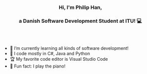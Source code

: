 
<!-- Banner -->
<h3 align="center">Hi, I'm Philip Han,</h3>
<h3 align="center">a Danish Software Development Student at ITU! 💻</h3>

<br />

<!--
<p align="center">
	<img align="center" height="30%" src="https://github.com/Philipnah/Philipnah/blob/master/assets/Coding.gif">
</p>
-->

<!-- Talking about you -->
<br />
<!-- Any image aligned to the right. Beware the width -->
<!--
<a href="https://github.com/Philipnah">
    <img width="50%" align="right" alt="Philip's Github Stats" src="https://github-readme-stats.vercel.app/api?username=Philipnah&show_icons=true&hide_border=true" />
  </a>
-->

<!-- - 💻 I’m currently working on -->
- 🌱 I’m currently learning all kinds of software development!
- 🐍 I code mostly in C#, Java and Python
- 🏆 My favorite code editor is Visual Studio Code
- 🎹 Fun fact: I play the piano!





<!--START_SECTION:activity-->
<!--END_SECTION:activity-->

<!--
<img align="left" height="32" width="32" src="https://cdn.jsdelivr.net/npm/simple-icons@v6/icons/visualstudiocode.svg"/>

<img align="left" height="32" width="32" src="https://cdn.jsdelivr.net/npm/simple-icons@v6/icons/python.svg"/>

<img align="left" height="32" width="32" src="https://cdn.jsdelivr.net/npm/simple-icons@v6/icons/visualstudio.svg"/>

<img align="left" height="32" width="32" src="https://cdn.jsdelivr.net/npm/simple-icons@v6/icons/csharp.svg"/>
-->

